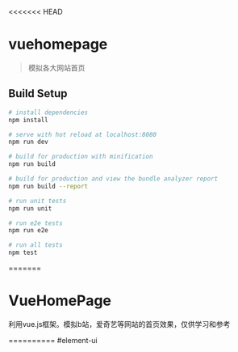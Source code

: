 <<<<<<< HEAD
# vuehomepage

> 模拟各大网站首页

## Build Setup

``` bash
# install dependencies
npm install

# serve with hot reload at localhost:8080
npm run dev

# build for production with minification
npm run build

# build for production and view the bundle analyzer report
npm run build --report

# run unit tests
npm run unit

# run e2e tests
npm run e2e

# run all tests
npm test
```

=======
# VueHomePage
利用vue.js框架。模拟b站，爱奇艺等网站的首页效果，仅供学习和参考

==========
#element-ui


